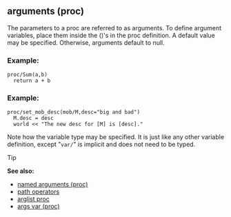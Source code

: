 ## arguments (proc)

The parameters to a proc are referred to as arguments. To
define argument variables, place them inside the ()\'s in the proc
definition. A default value may be specified. Otherwise, arguments
default to null.
### Example:

```dm
proc/Sum(a,b)
  return a + b
```

### Example:

```dm
proc/set_mob_desc(mob/M,desc="big and bad")
  M.desc = desc
  world << "The new desc for [M] is [desc]."
```

Note how the variable type may be specified. It is just like
any other variable definition, except "`var/`" is implicit and does
not need to be typed.

> [!TIP] 
> **See also:**
> +   [named arguments (proc)](/ref/proc/arguments/named.md) 
> +   [path operators](/ref/operator/path.md) 
> +   [arglist proc](/ref/proc/arglist.md) 
> +   [args var (proc)](/ref/proc/var/args.md) 